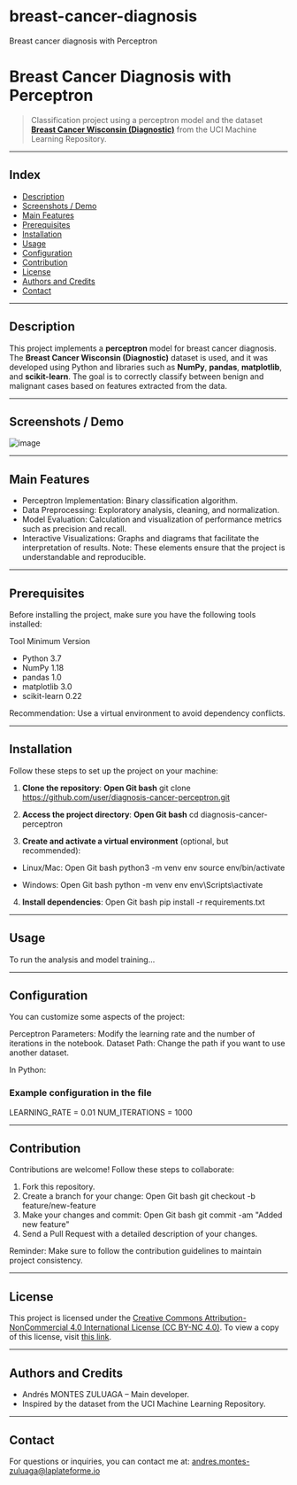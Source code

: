 # breast-cancer-diagnosis
Breast cancer diagnosis with Perceptron

# Breast Cancer Diagnosis with Perceptron

> Classification project using a perceptron model and the dataset [**Breast Cancer Wisconsin (Diagnostic)**](https://archive.ics.uci.edu/dataset/17/breast+cancer+wisconsin+diagnostic) from the UCI Machine Learning Repository.

---

## Index

- [Description](#description)
- [Screenshots / Demo](#screenshots--demo)
- [Main Features](#main-features)
- [Prerequisites](#prerequisites)
- [Installation](#installation)
- [Usage](#usage)
- [Configuration](#configuration)
- [Contribution](#contribution)
- [License](#license)
- [Authors and Credits](#authors-and-credits)
- [Contact](#contact)

---

## Description

This project implements a **perceptron** model for breast cancer diagnosis. The **Breast Cancer Wisconsin (Diagnostic)** dataset is used, and it was developed using Python and libraries such as **NumPy**, **pandas**, **matplotlib**, and **scikit-learn**. The goal is to correctly classify between benign and malignant cases based on features extracted from the data.

---

## Screenshots / Demo

![image](https://github.com/user-attachments/assets/3a9644e2-1afa-45d9-81f7-8276a4449469)


---

## Main Features
- Perceptron Implementation: Binary classification algorithm.
- Data Preprocessing: Exploratory analysis, cleaning, and normalization.
- Model Evaluation: Calculation and visualization of performance metrics such as precision and recall.
- Interactive Visualizations: Graphs and diagrams that facilitate the interpretation of results.
Note: These elements ensure that the project is understandable and reproducible.

---

## Prerequisites
Before installing the project, make sure you have the following tools installed:

Tool	            Minimum Version
- Python	            3.7
- NumPy	              1.18
- pandas	            1.0
- matplotlib	        3.0
- scikit-learn	      0.22

Recommendation: Use a virtual environment to avoid dependency conflicts.

---

## Installation
Follow these steps to set up the project on your machine:

1. **Clone the repository**:
**Open Git bash**
git clone https://github.com/user/diagnosis-cancer-perceptron.git

2. **Access the project directory**:
**Open Git bash**
cd diagnosis-cancer-perceptron

3. **Create and activate a virtual environment** (optional, but recommended):
- Linux/Mac:
Open Git bash
python3 -m venv env
source env/bin/activate

- Windows:
Open Git bash
python -m venv env
env\Scripts\activate

4. **Install dependencies**:
Open Git bash
pip install -r requirements.txt

---

## Usage
To run the analysis and model training...

---

## Configuration
You can customize some aspects of the project:

Perceptron Parameters: Modify the learning rate and the number of iterations in the notebook.
Dataset Path: Change the path if you want to use another dataset.

In Python:
### Example configuration in the file
LEARNING_RATE = 0.01
NUM_ITERATIONS = 1000

---

## Contribution
Contributions are welcome! Follow these steps to collaborate:
1. Fork this repository.
2. Create a branch for your change:
Open Git bash
git checkout -b feature/new-feature
3. Make your changes and commit:
Open Git bash
git commit -am "Added new feature"
4. Send a Pull Request with a detailed description of your changes.

Reminder: Make sure to follow the contribution guidelines to maintain project consistency.

---

## License
This project is licensed under the [Creative Commons Attribution-NonCommercial 4.0 International License (CC BY-NC 4.0)](https://creativecommons.org/licenses/by-nc/4.0/). To view a copy of this license, visit [this link](https://creativecommons.org/licenses/by-nc/4.0/legalcode).

---

## Authors and Credits
- Andrés MONTES ZULUAGA – Main developer.
- Inspired by the dataset from the UCI Machine Learning Repository.

---

## Contact
For questions or inquiries, you can contact me at:
andres.montes-zuluaga@laplateforme.io
